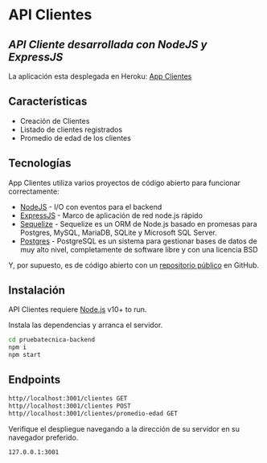 # API Clientes

## _API Cliente desarrollada con NodeJS y ExpressJS_

La aplicación esta desplegada en Heroku: [App Clientes](https://pruebatecnica-backend.herokuapp.com/)

## Características

- Creación de Clientes
- Listado de clientes registrados
- Promedio de edad de los clientes

## Tecnologías

App Clientes utiliza varios proyectos de código abierto para funcionar correctamente:

- [NodeJS](https://nodejs.org/) - I/O con eventos para el backend
- [ExpressJS](https://expressjs.com/) - Marco de aplicación de red node.js rápido
- [Sequelize](https://sequelize.org/) - Sequelize es un ORM de Node.js basado en promesas para Postgres, MySQL, MariaDB, SQLite y Microsoft SQL Server.
- [Postgres](https://www.postgresql.org/) - PostgreSQL es un sistema para gestionar bases de datos de muy alto nivel, completamente de software libre y con una licencia BSD

Y, por supuesto, es de código abierto con un [repositorio público](https://github.com/lfam200/pruebatecnica-backend) en GitHub.

## Instalación

API Clientes requiere [Node.js](https://nodejs.org/) v10+ to run.

Instala las dependencias y arranca el servidor.

```sh
cd pruebatecnica-backend
npm i
npm start
```

## Endpoints

```sh
http//localhost:3001/clientes GET
http//localhost:3001/clientes POST
http//localhost:3001/clientes/promedio-edad GET
```

Verifique el despliegue navegando a la dirección de su servidor en su navegador preferido.

```sh
127.0.0.1:3001
```
